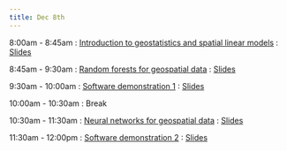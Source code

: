 ```yaml
---
title: Dec 8th
---
```


8:00am - 8:45am
: [Introduction to geostatistics and spatial linear models](#)
  : [Slides](slides/Lec_1_Intro.pdf)

8:45am - 9:30am
: [Random forests for geospatial data](#)
  : [Slides](slides/Lec_2_rf.pdf)

9:30am - 10:00am
: [Software demonstration 1](#)
  : [Slides](slides/Lec_2_rf.pdf)

10:00am - 10:30am
: Break

10:30am - 11:30am
: [Neural networks for geospatial data](#)
  : [Slides](slides/Lec_2_rf.pdf)

11:30am - 12:00pm
: [Software demonstration 2](#)
  : [Slides](slides/Lec_2_rf.pdf)
